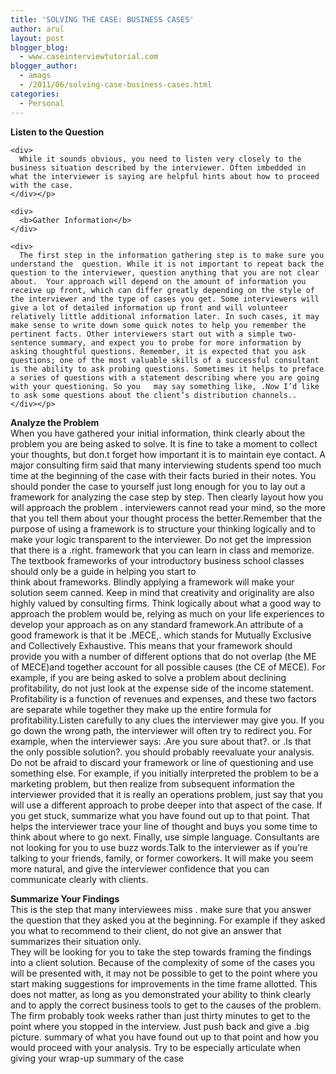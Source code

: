 ```yaml
---
title: 'SOLVING THE CASE: BUSINESS CASES'
author: arul
layout: post
blogger_blog:
  - www.caseinterviewtutorial.com
blogger_author:
  - amags
  - /2011/06/solving-case-business-cases.html
categories:
  - Personal
---
```

<div>
  <div>
    <div>
      <b>Listen to the Question</b>
    </div>
    
    <div>
      While it sounds obvious, you need to listen very closely to the business situation described by the interviewer. Often imbedded in what the interviewer is saying are helpful hints about how to proceed with the case.
    </div></p> 
    
    <div>
      <b>Gather Information</b>
    </div>
    
    <div>
      The first step in the information gathering step is to make sure you understand the  question. While it is not important to repeat back the question to the interviewer, question anything that you are not clear about.  Your approach will depend on the amount of information you receive up front, which can differ greatly depending on the style of the interviewer and the type of cases you get. Some interviewers will give a lot of detailed information up front and will volunteer relatively little additional information later. In such cases, it may make sense to write down some quick notes to help you remember the pertinent facts. Other interviewers start out with a simple two-sentence summary, and expect you to probe for more information by asking thoughtful questions. Remember, it is expected that you ask questions; one of the most valuable skills of a successful consultant is the ability to ask probing questions. Sometimes it helps to preface a series of questions with a statement describing where you are going with your questioning. So you   may say something like, .Now I’d like to ask some questions about the client’s distribution channels..
    </div></p>
  </div>
  
  <div>
    <b>Analyze the Problem</b>
  </div>
  
  <div>
    When you have gathered your initial information, think clearly about the problem you are being asked to solve. It is fine to take a moment to collect your thoughts, but don.t forget how important it is to maintain eye contact. A major consulting firm said that many interviewing students spend too much time at the beginning of the case with their facts buried in their notes. You should ponder the case to yourself just long enough for you to lay out a framework for analyzing the case step by step. Then clearly layout how you will approach the problem . interviewers cannot read your mind, so the more that you tell them about your thought process the better.Remember that the purpose of using a framework is to structure your thinking logically and to make your logic transparent to the interviewer. Do not get the impression that there is a .right. framework that you can learn in class and memorize. The textbook frameworks of your introductory business school classes  should only be a guide in helping you start to
  </div>
  
  <div>
    think about frameworks. Blindly applying a framework will make your solution seem canned. Keep in mind that creativity and originality are also highly valued by consulting firms. Think logically about what a good way to approach the problem would be, relying as much on your life experiences to develop your approach as on any standard framework.An attribute of a good framework is that it be .MECE,. which stands for Mutually Exclusive and Collectively Exhaustive. This means that your framework should  provide you with a number of different options that do not overlap (the ME of MECE)and together account for all possible causes (the CE of MECE). For example, if you are being asked to solve a problem about declining profitability, do not just look at the expense side of the income statement. Profitability is a function of revenues and expenses, and these two factors are separate while together they make up the entire formula for profitability.Listen carefully to any clues the interviewer may give you. If you go down the wrong path, the interviewer will often try to redirect you. For example, when the interviewer says: .Are you sure about that?. or .Is that the only possible solution?. you should probably reevaluate your analysis. Do not be afraid to discard your framework or line of questioning and use something else. For example, if you initially interpreted the problem to be a marketing problem, but then realize from subsequent information the interviewer provided that it is really an operations problem, just say that you will use a different approach to probe deeper into that aspect of the case. If you get stuck, summarize what you have found out up to that point. That helps the interviewer trace your line of thought and buys you some time to think about where to go next. Finally, use simple language. Consultants are not looking for you to use buzz words.Talk to the interviewer as if you’re talking to your friends, family, or former coworkers. It will make you seem more natural, and give the interviewer confidence that you can communicate clearly with clients.
  </div></p> 
  
  <div>
    <b>Summarize Your Findings</b>
  </div>
  
  <div>
    This is the step that many interviewees miss . make sure that you answer the question that they asked you at the beginning. For example if they asked you what to recommend to their client, do not give an answer that summarizes their situation only.
  </div>
  
  <div>
    They will be looking for you to take the step towards framing the findings into a client solution. Because of the complexity of some of the cases you will be presented with, it may not be possible to get to the point where you start making suggestions for improvements in the time frame allotted. This does not matter, as long as you demonstrated your ability to think clearly and to apply the correct business tools to get to the causes of the problem. The firm probably took weeks rather than just thirty minutes to get to the point where you stopped in the interview. Just push back and give a .big picture. summary of what you have found out up to that point and how you would proceed with your analysis. Try to be especially articulate when giving your wrap-up summary of the case
  </div></p>
</div>
